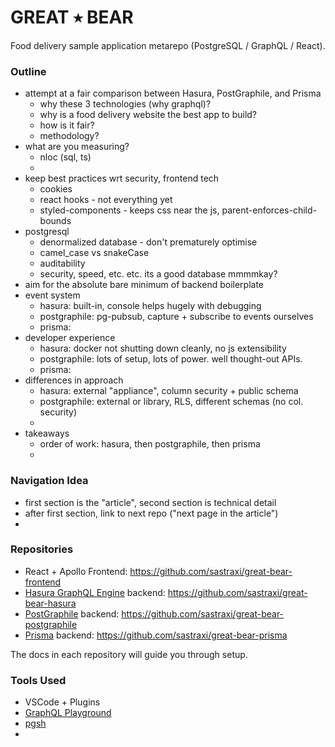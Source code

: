 # GREAT ⭑ BEAR
Food delivery sample application metarepo (PostgreSQL / GraphQL / React).

### Outline
* attempt at a fair comparison between Hasura, PostGraphile, and Prisma 
  * why these 3 technologies (why graphql)?
  * why is a food delivery website the best app to build?
  * how is it fair?
  * methodology?
* what are you measuring? 
  * nloc (sql, ts)
  * 
* keep best practices wrt security, frontend tech
  * cookies
  * react hooks - not everything yet
  * styled-components - keeps css near the js, parent-enforces-child-bounds
* postgresql
  * denormalized database - don't prematurely optimise
  * camel_case vs snakeCase
  * auditability
  * security, speed, etc. etc. its a good database mmmmkay?
* aim for the absolute bare minimum of backend boilerplate
* event system
  * hasura: built-in, console helps hugely with debugging
  * postgraphile: pg-pubsub, capture + subscribe to events ourselves
  * prisma:
* developer experience
  * hasura: docker not shutting down cleanly, no js extensibility
  * postgraphile: lots of setup, lots of power. well thought-out APIs.
  * prisma:
* differences in approach
  * hasura: external "appliance", column security + public schema
  * postgraphile: external or library, RLS, different schemas (no col. security)
  * 
* takeaways
  * order of work: hasura, then postgraphile, then prisma
  * 

### Navigation Idea
* first section is the "article", second section is technical detail
* after first section, link to next repo ("next page in the article")
* 

### Repositories
* React + Apollo Frontend: https://github.com/sastraxi/great-bear-frontend
* [Hasura GraphQL Engine](https://github.com/hasura/graphql-engine) backend: https://github.com/sastraxi/great-bear-hasura
* [PostGraphile](https://postgraphile.org) backend: https://github.com/sastraxi/great-bear-postgraphile
* [Prisma](https://www.prisma.io/) backend: https://github.com/sastraxi/great-bear-prisma

The docs in each repository will guide you through setup.

### Tools Used
* VSCode + Plugins
* [GraphQL Playground](https://github.com/prisma/graphql-playground)
* [pgsh](https://github.com/sastraxi/pgsh)
* 

